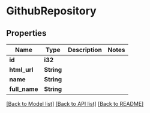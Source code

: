 # GithubRepository

## Properties

Name | Type | Description | Notes
------------ | ------------- | ------------- | -------------
**id** | **i32** |  | 
**html_url** | **String** |  | 
**name** | **String** |  | 
**full_name** | **String** |  | 

[[Back to Model list]](../README.md#documentation-for-models) [[Back to API list]](../README.md#documentation-for-api-endpoints) [[Back to README]](../README.md)


